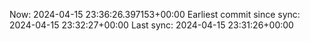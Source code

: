 Now: 2024-04-15 23:36:26.397153+00:00 Earliest commit since sync: 2024-04-15 23:32:27+00:00 Last sync: 2024-04-15 23:31:26+00:00
